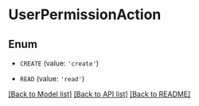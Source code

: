 # UserPermissionAction


## Enum

* `CREATE` (value: `'create'`)

* `READ` (value: `'read'`)

[[Back to Model list]](../README.md#documentation-for-models) [[Back to API list]](../README.md#documentation-for-api-endpoints) [[Back to README]](../README.md)
